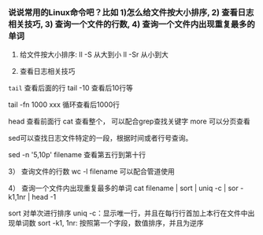 ### 说说常用的Linux命令吧？比如 1)怎么给文件按大小排序, 2) 查看日志相关技巧, 3) 查询一个文件的行数, 4) 查询一个文件内出现重复最多的单词

1. 给文件按大小排序:
ll -S 从大到小
ll -Sr 从小到大

2. 查看日志相关技巧

`tail` 查看后面的行
tail -10 查看后10行等

tail -fn 1000 xxx 循环查看后1000行

head 查看前面行
cat 查看整个， 可以配合grep查找关键字
more 可以分页查看

sed可以查找日志文件特定的一段，根据时间或者行号查询。

sed -n '5,10p' filename 
查看第五行到第十行

3） 查询文件的行数
wc -l filename 可以配合管道使用

4） 查询一个文件内出现重复最多的单词
cat filename | sort | uniq -c | sor -k1,1nr | head -1

sort 对单次进行排序
uniq -c：显示唯一行，并且在每行行首加上本行在文件中出现单词数
sort -k1, 1nr: 按照第一个字段，数值排序，并且为逆序

